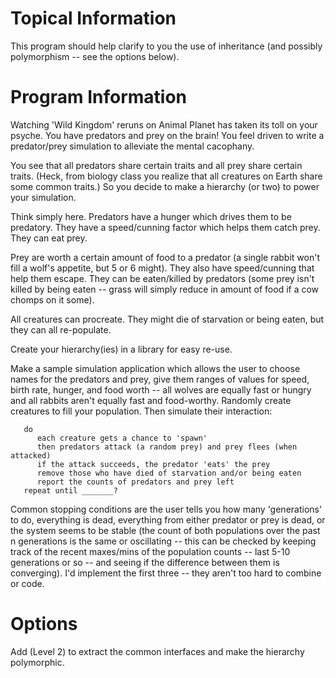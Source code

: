 # Topical Information
This program should help clarify to you the use of inheritance (and possibly polymorphism -- see the options below).

# Program Information
Watching 'Wild Kingdom' reruns on Animal Planet has taken its toll on your psyche. You have predators and prey on the brain! You feel driven to write a predator/prey simulation to alleviate the mental cacophany.

You see that all predators share certain traits and all prey share certain traits. (Heck, from biology class you realize that all creatures on Earth share some common traits.) So you decide to make a hierarchy (or two) to power your simulation.

Think simply here. Predators have a hunger which drives them to be predatory. They have a speed/cunning factor which helps them catch prey. They can eat prey.

Prey are worth a certain amount of food to a predator (a single rabbit won't fill a wolf's appetite, but 5 or 6 might). They also have speed/cunning that help them escape. They can be eaten/killed by predators (some prey isn't killed by being eaten -- grass will simply reduce in amount of food if a cow chomps on it some).

All creatures can procreate. They might die of starvation or being eaten, but they can all re-populate.

Create your hierarchy(ies) in a library for easy re-use.

Make a sample simulation application which allows the user to choose names for the predators and prey, give them ranges of values for speed, birth rate, hunger, and food worth -- all wolves are equally fast or hungry and all rabbits aren't equally fast and food-worthy. Randomly create creatures to fill your population. Then simulate their interaction:
```
   do
      each creature gets a chance to 'spawn'
      then predators attack (a random prey) and prey flees (when attacked)
      if the attack succeeds, the predator 'eats' the prey
      remove those who have died of starvation and/or being eaten
      report the counts of predators and prey left
   repeat until _______?
```
Common stopping conditions are the user tells you how many 'generations' to do, everything is dead, everything from either predator or prey is dead, or the system seems to be stable (the count of both populations over the past n generations is the same or oscillating -- this can be checked by keeping track of the recent maxes/mins of the population counts -- last 5-10 generations or so -- and seeing if the difference between them is converging). I'd implement the first three -- they aren't too hard to combine or code.

# Options
Add (Level 2) to extract the common interfaces and make the hierarchy polymorphic.
